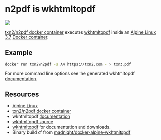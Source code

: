 # n2pdf is wkhtmltopdf

[![](https://images.microbadger.com/badges/image/txn2/n2pdf.svg)](https://microbadger.com/images/txn2/n2pdf "n2pdf")

[txn2/n2pdf docker container] executes [wkhtmltopdf] inside an [Alpine Linux] [3.7](https://hub.docker.com/_/alpine/) [Docker container].

## Example

```bash
docker run txn2/n2pdf -s A4 https://txn2.com - > txn2.pdf
```

For more command line options see the generated wkhtmltopdf [documentation].

## Resources
- [Alpine Linux]
- [txn2/n2pdf docker container]
- wkhtmltopdf [documentation]
- [wkhtmltopdf source]
- [wkhtmltopdf] for documentation and downloads.
- Binary build of  from [madnight/docker-alpine-wkhtmltopdf]

[Alpine Linux]:https://alpinelinux.org/
[Docker container]:https://hub.docker.com/r/txn2/n2pdf/
[txn2/n2pdf docker container]:https://hub.docker.com/r/txn2/n2pdf/
[documentation]:https://wkhtmltopdf.org/usage/wkhtmltopdf.txt
[wkhtmltopdf source]:https://github.com/wkhtmltopdf/wkhtmltopdf
[wkhtmltopdf]:https://wkhtmltopdf.org/
[madnight/docker-alpine-wkhtmltopdf]:https://github.com/madnight/docker-alpine-wkhtmltopdf




